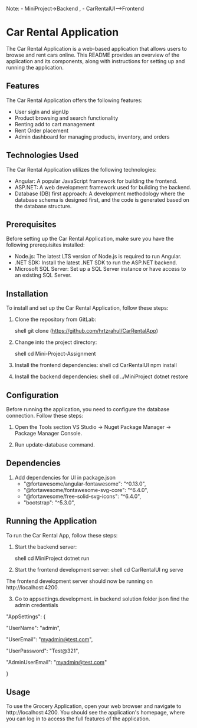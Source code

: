 Note: 
      - MiniProject->Backend ,
      - CarRentalUI-->Frontend

# Car Rental Application


The Car Rental Application is a web-based application that allows users to browse and rent cars  online. This README provides an overview of the application and its components, along with instructions for setting up and running the application.

## Features

The Car Rental Application offers the following features:

- User sigIn and signUp
- Product browsing and search functionality
- Renting add to cart management
- Rent Order placement 
- Admin dashboard for managing products, inventory, and orders

## Technologies Used

The Car Rental Application utilizes the following technologies:

- Angular: A popular JavaScript framework for building the frontend.
- ASP.NET: A web development framework used for building the backend.
- Database (DB) first approach: A development methodology where the database schema is designed first, and the code is generated based on the database structure.

## Prerequisites

Before setting up the Car Rental Application, make sure you have the following prerequisites installed:

- Node.js: The latest LTS version of Node.js is required to run Angular.
- .NET SDK: Install the latest .NET SDK to run the ASP.NET backend.
- Microsoft SQL Server: Set up a SQL Server instance or have access to an existing SQL Server.

## Installation

To install and set up the Car Rental Application, follow these steps:

1. Clone the repository from GitLab:

   shell
   git clone (https://github.com/hrtzrahul/CarRentalApp)
2. Change into the project directory:

    shell
    cd Mini-Project-Assignment

3. Install the frontend dependencies:
    shell
    cd CarRentalUI
    npm install

4. Install the backend dependencies:
    shell
    cd ../MiniProject
    dotnet restore

## Configuration

Before running the application, you need to configure the database connection. Follow these steps:

1. Open the Tools section VS Studio -> Nuget Package Manager -> Package Manager Console.

2. Run update-database command.

## Dependencies

1. Add dependencies for UI in package.json
   - "@fortawesome/angular-fontawesome": "^0.13.0",
   - "@fortawesome/fontawesome-svg-core": "^6.4.0",
   - "@fortawesome/free-solid-svg-icons": "^6.4.0",
   - "bootstrap": "^5.3.0",

## Running the Application

To run the Car Rental App, follow these steps:

1. Start the backend server:

   shell
   cd MiniProject
   dotnet run

2. Start the frontend development server:
    shell
    cd CarRentalUI
    ng serve

The frontend development server should now be running on http://localhost:4200.

3. Go to appsettings.development. in backend solution folder json find the admin credentials

"AppSettings": {

"UserName": "admin",

"UserEmail": "myadmin@test.com",

"UserPassword": "Test@321",

"AdminUserEmail": "myadmin@test.com"

}

## Usage
To use the Grocery Application, open your web browser and navigate to http://localhost:4200. You should see the application's homepage, where you can log in to access the full features of the application.
